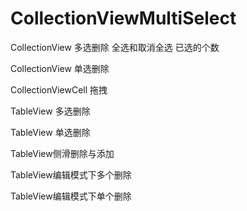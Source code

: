 # CollectionViewMultiSelect

CollectionView 多选删除 全选和取消全选 已选的个数

CollectionView 单选删除


CollectionViewCell 拖拽

TableView 多选删除

TableView 单选删除

TableView侧滑删除与添加

TableView编辑模式下多个删除

TableView编辑模式下单个删除
